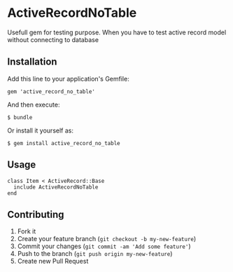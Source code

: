 # ActiveRecordNoTable

Usefull gem for testing purpose. When you have to test active record model without connecting to database

## Installation

Add this line to your application's Gemfile:

    gem 'active_record_no_table'

And then execute:

    $ bundle

Or install it yourself as:

    $ gem install active_record_no_table

## Usage

    class Item < ActiveRecord::Base
      include ActiveRecordNoTable
    end

## Contributing

1. Fork it
2. Create your feature branch (`git checkout -b my-new-feature`)
3. Commit your changes (`git commit -am 'Add some feature'`)
4. Push to the branch (`git push origin my-new-feature`)
5. Create new Pull Request
